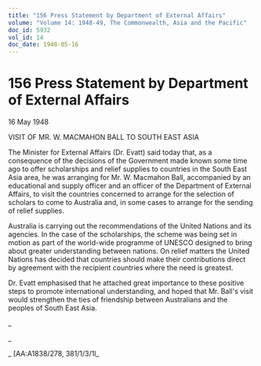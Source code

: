 ```yaml
---
title: "156 Press Statement by Department of External Affairs"
volume: "Volume 14: 1948-49, The Commonwealth, Asia and the Pacific"
doc_id: 5932
vol_id: 14
doc_date: 1948-05-16
---
```


# 156 Press Statement by Department of External Affairs

16 May 1948

VISIT OF MR. W. MACMAHON BALL TO SOUTH EAST ASIA

The Minister for External Affairs (Dr. Evatt) said today that, as a consequence of the decisions of the Government made known some time ago to offer scholarships and relief supplies to countries in the South East Asia area, he was arranging for Mr. W. Macmahon Ball, accompanied by an educational and supply officer and an officer of the Department of External Affairs, to visit the countries concerned to arrange for the selection of scholars to come to Australia and, in some cases to arrange for the sending of relief supplies.

Australia is carrying out the recommendations of the United Nations and its agencies. In the case of the scholarships, the scheme was being set in motion as part of the world-wide programme of UNESCO designed to bring about greater understanding between nations. On relief matters the United Nations has decided that countries should make their contributions direct by agreement with the recipient countries where the need is greatest.

Dr. Evatt emphasised that he attached great importance to these positive steps to promote international understanding, and hoped that Mr. Ball's visit would strengthen the ties of friendship between Australians and the peoples of South East Asia.

_

_

_ [AA:A1838/278, 381/1/3/1l_
